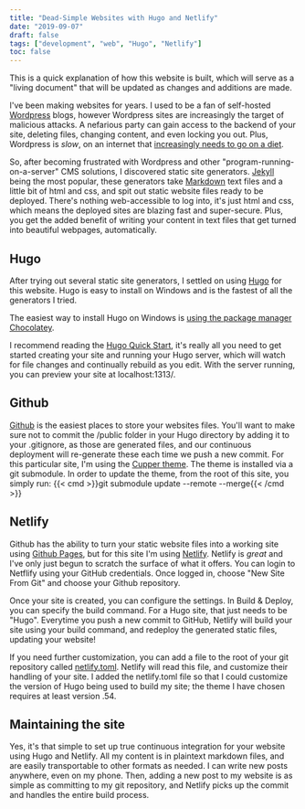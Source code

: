 ```yaml
---
title: "Dead-Simple Websites with Hugo and Netlify"
date: "2019-09-07"
draft: false
tags: ["development", "web", "Hugo", "Netlify"]
toc: false
---
```

This is a quick explanation of how this website is built, which will serve as a "living document" that will be updated as changes and additions are made.

I've been making websites for years. I used to be a fan of self-hosted [Wordpress](https://wordpress.org/) blogs, however Wordpress sites are increasingly the target of malicious attacks. A nefarious party can gain access to the backend of your site, deleting files, changing content, and even locking you out. Plus, Wordpress is _slow_, on an internet that [increasingly needs to go on a diet](https://blog.codinghorror.com/an-exercise-program-for-the-fat-web/).

So, after becoming frustrated with Wordpress and other "program-running-on-a-server" CMS solutions, I discovered static site generators. [Jekyll](https://jekyllrb.com/) being the most popular, these generators take [Markdown](https://daringfireball.net/projects/markdown/) text files and a little bit of html and css, and spit out static website files ready to be deployed. There's nothing web-accessible to log into, it's just html and css, which means the deployed sites are blazing fast and super-secure. Plus, you get the added benefit of writing your content in text files that get turned into beautiful webpages, automatically.

## Hugo

After trying out several static site generators, I settled on using [Hugo](https://gohugo.io/) for this website. Hugo is easy to install on Windows and is the fastest of all the generators I tried.

The easiest way to install Hugo on Windows is [using the package manager Chocolatey](https://gohugo.io/getting-started/installing/#chocolatey-windows).

I recommend reading the [Hugo Quick Start](https://gohugo.io/getting-started/quick-start/), it's really all you need to get started creating your site and running your Hugo server, which will watch for file changes and continually rebuild as you edit. With the server running, you can preview your site at localhost:1313/.

## Github

[Github](https://github.com/) is the easiest places to store your websites files. You'll want to make sure not to commit the /public folder in your Hugo directory by adding it to your .gitignore, as those are generated files, and our continuous deployment will re-generate these each time we push a new commit. For this particular site, I'm using the [Cupper theme](https://github.com/zwbetz-gh/cupper-hugo-theme). The theme is installed via a git submodule. In order to update the theme, from the root of this site, you simply run: {{< cmd >}}git submodule update --remote --merge{{< /cmd >}}

## Netlify

Github has the ability to turn your static website files into a working site using [Github Pages](https://pages.github.com/), but for this site I'm using [Netlify](https://www.netlify.com/). Netlify is *great* and I've only just begun to scratch the surface of what it offers. You can login to Netflify using your GitHub credentials. Once logged in, choose "New Site From Git" and choose your Github repository.

Once your site is created, you can configure the settings. In Build & Deploy, you can specify the build command. For a Hugo site, that just needs to be "Hugo". Everytime you push a new commit to GitHub, Netlify will build your site using your build command, and redeploy the generated static files, updating your website!

If you need further customization, you can add a file to the root of your git repository called [netlify.toml](https://www.netlify.com/docs/netlify-toml-reference/). Netlify will read this file, and customize their handling of your site. I added the netlify.toml file so that I could customize the version of Hugo being used to build my site; the theme I have chosen requires at least version .54.

## Maintaining the site

Yes, it's that simple to set up true continuous integration for your website using Hugo and Netlify. All my content is in plaintext markdown files, and are easily transportable to other formats as needed. I can write new posts anywhere, even on my phone. Then, adding a new post to my website is as simple as committing to my git repository, and Netlify picks up the commit and handles the entire build process.
